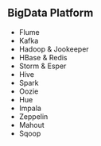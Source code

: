 ## BigData Platform
  - Flume
  - Kafka
  - Hadoop & Jookeeper
  - HBase & Redis
  - Storm & Esper
  - Hive
  - Spark
  - Oozie
  - Hue
  - Impala
  - Zeppelin
  - Mahout
  - Sqoop
 
